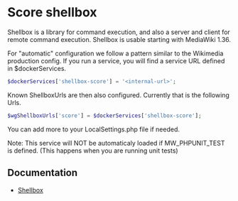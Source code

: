 # Score shellbox

Shellbox is a library for command execution, and also a server and client for remote command execution.
Shellbox is usable starting with MediaWiki 1.36.

For "automatic" configuration we follow a pattern similar to the Wikimedia production config.
If you run a service, you will find a service URL defined in $dockerServices.

```php
$dockerServices['shellbox-score'] = '<internal-url>';
```

Known ShellboxUrls are then also configured.
Currently that is the following Urls.

```php
$wgShellboxUrls['score'] = $dockerServices['shellbox-score'];
```

You can add more to your LocalSettings.php file if needed.

Note: This service will NOT be automaticaly loaded if MW_PHPUNIT_TEST is defined.
(This happens when you are running unit tests)

## Documentation

- [Shellbox](https://www.mediawiki.org/wiki/Shellbox)